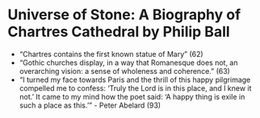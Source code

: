 
# Universe of Stone: A Biography of Chartres Cathedral by Philip Ball

* “Chartres contains the first known statue of Mary” (62)
* “Gothic churches display, in a way that Romanesque does not, an overarching vision: a sense of wholeness and coherence.” (63)
* “I turned my face towards Paris and the thrill of this happy pilgrimage compelled me to confess: ‘Truly the Lord is in this place, and I knew it not.’ It came to my mind how the poet said: ‘A happy thing is exile in such a place as this.’” - Peter Abelard (93)




